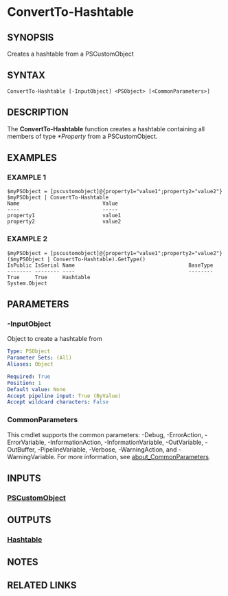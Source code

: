 # ConvertTo-Hashtable

## SYNOPSIS
Creates a hashtable from a PSCustomObject

## SYNTAX

```
ConvertTo-Hashtable [-InputObject] <PSObject> [<CommonParameters>]
```

## DESCRIPTION
The **ConvertTo-Hashtable** function creates a hashtable containing all members of type *\*Property* from a PSCustomObject.

## EXAMPLES

### EXAMPLE 1
```
$myPSObject = [pscustomobject]@{property1="value1";property2="value2"}
$myPSObject | ConvertTo-Hashtable
Name                           Value
----                           -----
property1                      value1
property2                      value2
```

### EXAMPLE 2
```
$myPSObject = [pscustomobject]@{property1="value1";property2="value2"}
($myPSObject | ConvertTo-Hashtable).GetType()
IsPublic IsSerial Name                                     BaseType
-------- -------- ----                                     --------
True     True     Hashtable                                System.Object
```

## PARAMETERS

### -InputObject
Object to create a hashtable from

```yaml
Type: PSObject
Parameter Sets: (All)
Aliases: Object

Required: True
Position: 1
Default value: None
Accept pipeline input: True (ByValue)
Accept wildcard characters: False
```

### CommonParameters
This cmdlet supports the common parameters: -Debug, -ErrorAction, -ErrorVariable, -InformationAction, -InformationVariable, -OutVariable, -OutBuffer, -PipelineVariable, -Verbose, -WarningAction, and -WarningVariable. For more information, see [about_CommonParameters](http://go.microsoft.com/fwlink/?LinkID=113216).

## INPUTS

### [PSCustomObject](https://learn.microsoft.com/en-us/dotnet/api/system.management.automation.pscustomobject)
## OUTPUTS

### [Hashtable](https://learn.microsoft.com/en-us/dotnet/api/system.collections.hashtable)
## NOTES

## RELATED LINKS
